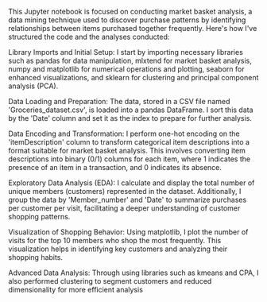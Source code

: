 This Jupyter notebook is focused on conducting market basket analysis, a data mining technique used to discover purchase patterns by identifying relationships between items purchased together frequently. Here's how I've structured the code and the analyses conducted:

Library Imports and Initial Setup: I start by importing necessary libraries such as pandas for data manipulation, mlxtend for market basket analysis, numpy and matplotlib for numerical operations and plotting, seaborn for enhanced visualizations, and sklearn for clustering and principal component analysis (PCA).

Data Loading and Preparation: The data, stored in a CSV file named 'Groceries_dataset.csv', is loaded into a pandas DataFrame. I sort this data by the 'Date' column and set it as the index to prepare for further analysis.

Data Encoding and Transformation: I perform one-hot encoding on the 'itemDescription' column to transform categorical item descriptions into a format suitable for market basket analysis. This involves converting item descriptions into binary (0/1) columns for each item, where 1 indicates the presence of an item in a transaction, and 0 indicates its absence.

Exploratory Data Analysis (EDA): I calculate and display the total number of unique members (customers) represented in the dataset. Additionally, I group the data by 'Member_number' and 'Date' to summarize purchases per customer per visit, facilitating a deeper understanding of customer shopping patterns.

Visualization of Shopping Behavior: Using matplotlib, I plot the number of visits for the top 10 members who shop the most frequently. This visualization helps in identifying key customers and analyzing their shopping habits.

Advanced Data Analysis: Through using libraries such as kmeans and CPA, I also performed clustering to segment customers and reduced dimensionality for more efficient analysis
